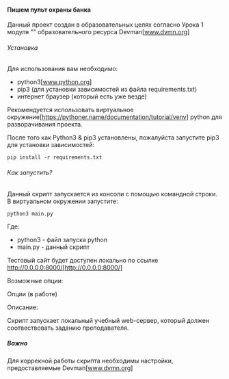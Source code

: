 #### Пишем пульт охраны банка

Данный проект создан в образовательных целях согласно Урока 1 
модуля "" образовательного ресурса Devman[www.dvmn.org]

###### Установка

Для использования вам необходимо:
- python3[www.python.org]
- pip3 (для установки зависимостей из файла requirements.txt)
- интернет браузер (который есть уже везде) 

Рекомендуется использовать виртуальное окружение[https://pythoner.name/documentation/tutorial/venv]
python для разворачивания проекта. 

После того как Python3 & pip3 установлены, пожалуйста запустите pip3 для установки зависимостей:

`pip install -r requirements.txt`

###### Как запустить?

Данный скрипт запускается из консоли с помощью командной строки.
В виртуальном окружении запустите: 

`python3 main.py`

Где:
- python3 - файл запуска python
- main.py - данный скрипт

Тестовый сайт будет доступен локально по ссылке http://0.0.0.0:8000/[http://0.0.0.0:8000/]


Возможные опции:

Опции (в работе)

Описание:

Скрипт запускает локальный учебный web-сервер, который должен соотвествовать заданию преподавателя.  


##### Важно
Для коррекной работы скрипта необходимы настройки, предоставляемые Devman[www.dvmn.org]

